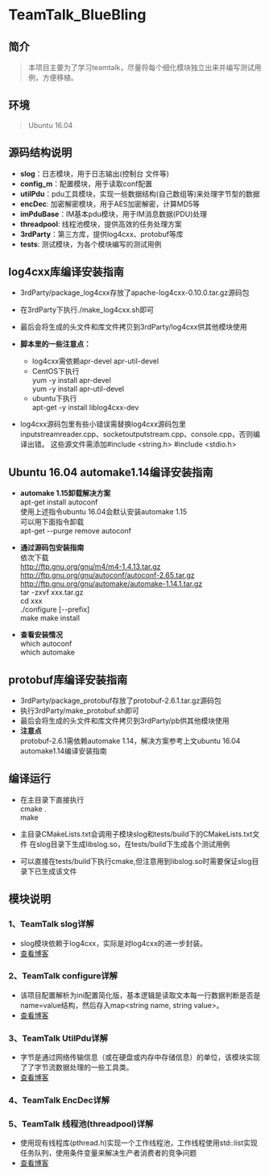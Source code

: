 
# TeamTalk_BlueBling
## 简介
>本项目主要为了学习teamtalk，尽量将每个细化模块独立出来并编写测试用例，方便移植。

## 环境
>Ubuntu 16.04

## 源码结构说明
 - **slog**：日志模块，用于日志输出(控制台 文件等)  
 -  **config_m**：配置模块，用于读取conf配置  
 - **utilPdu**：pdu工具模块，实现一些数据结构(自己数组等)来处理字节型的数据  
 -  **encDec**: 加密解密模块，用于AES加密解密，计算MD5等  
 -  **imPduBase**：IM基本pdu模块，用于IM消息数据(PDU)处理  
 -  **threadpool**: 线程池模块，提供高效的任务处理方案  
 -  **3rdParty**：第三方库，提供log4cxx、protobuf等库  
 -  **tests**: 测试模块，为各个模块编写的测试用例

## log4cxx库编译安装指南
- 3rdParty/package_log4cxx存放了apache-log4cxx-0.10.0.tar.gz源码包 
- 在3rdParty下执行./make_log4cxx.sh即可  
- 最后会将生成的头文件和库文件拷贝到3rdParty/log4cxx供其他模块使用

- **脚本里的一些注意点：**    
   - log4cxx需依赖apr-devel apr-util-devel  
   - CentOS下执行  
      yum -y install apr-devel  
     yum -y install apr-util-devel  
   - ubuntu下执行  
     apt-get -y install liblog4cxx-dev  
- log4cxx源码包里有些小错误需替换log4cxx源码包里inputstreamreader.cpp、socketoutputstream.cpp、console.cpp，否则编译出错。
这些源文件需添加#include <string.h> #include <stdio.h>


## Ubuntu 16.04 automake1.14编译安装指南
- **automake 1.15卸载解决方案**    
apt-get install autoconf  
使用上述指令ubuntu 16.04会默认安装automake 1.15  
可以用下面指令卸载  
apt-get --purge remove autoconf  

- **通过源码包安装指南**   
依次下载  
http://ftp.gnu.org/gnu/m4/m4-1.4.13.tar.gz  
http://ftp.gnu.org/gnu/autoconf/autoconf-2.65.tar.gz  
http://ftp.gnu.org/gnu/automake/automake-1.14.1.tar.gz  
tar -zxvf xxx.tar.gz  
cd xxx  
./configure [--prefix]  
make
make install  

- **查看安装情况**    
which autoconf  
which automake  

## protobuf库编译安装指南
 - 3rdParty/package_protobuf存放了protobuf-2.6.1.tar.gz源码包    
 - 执行3rdParty/make_protobuf.sh即可    
 - 最后会将生成的头文件和库文件拷贝到3rdParty/pb供其他模块使用    
- **注意点**  
protobuf-2.6.1需依赖automake 1.14，解决方案参考上文ubuntu 16.04 automake1.14编译安装指南  

## 编译运行
- 在主目录下直接执行  
cmake .  
make

- 主目录CMakeLists.txt会调用子模块slog和tests/build下的CMakeLists.txt文件
在slog目录下生成libslog.so，在tests/build下生成各个测试用例

- 可以直接在tests/build下执行cmake,但注意用到libslog.so时需要保证slog目录下已生成该文件


## 模块说明
### 1、TeamTalk slog详解
-  slog模块依赖于log4cxx，实际是对log4cxx的进一步封装。    
- [查看博客](https://blog.csdn.net/aixiaoql/article/details/122608722)

### 2、TeamTalk configure详解
- 该项目配置解析为ini配置简化版，基本逻辑是读取文本每一行数据判断是否是name=value结构，然后存入map<string name, string value>。  
 - [查看博客](https://blog.csdn.net/aixiaoql/article/details/122665827)

### 3、TeamTalk UtilPdu详解
- 字节是通过网络传输信息（或在硬盘或内存中存储信息）的单位，该模块实现了了字节流数据处理的一些工具类。  
-  [查看博客](https://blog.csdn.net/aixiaoql/article/details/122666385)

### 4、TeamTalk EncDec详解


### 5、TeamTalk 线程池(threadpool)详解
- 使用现有线程库(pthread.h)实现一个工作线程池，工作线程使用std::list实现任务队列，使用条件变量来解决生产者消费者的竞争问题  
- [查看博客](https://blog.csdn.net/aixiaoql/article/details/122601509)
